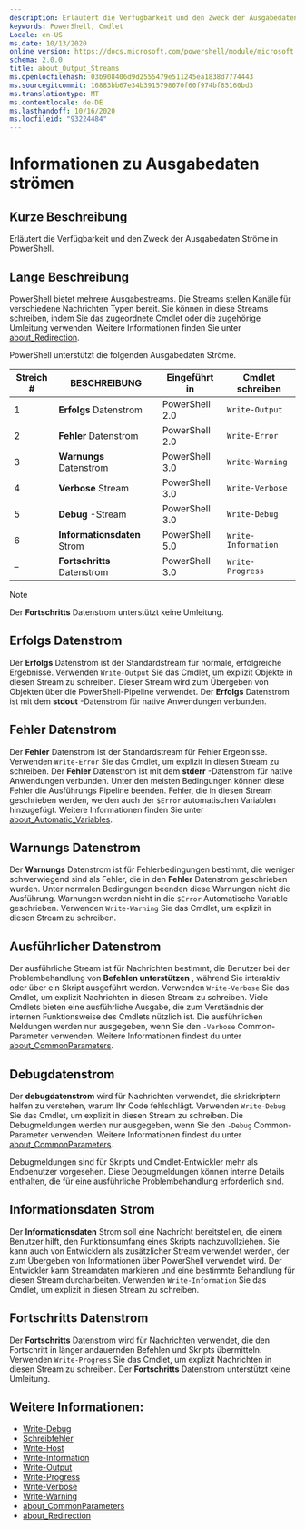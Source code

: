```yaml
---
description: Erläutert die Verfügbarkeit und den Zweck der Ausgabedaten Ströme in PowerShell.
keywords: PowerShell, Cmdlet
Locale: en-US
ms.date: 10/13/2020
online version: https://docs.microsoft.com/powershell/module/microsoft.powershell.core/about/about_output_streams?view=powershell-7.1&WT.mc_id=ps-gethelp
schema: 2.0.0
title: about_Output_Streams
ms.openlocfilehash: 03b908406d9d2555479e511245ea1838d7774443
ms.sourcegitcommit: 16883bb67e34b3915798070f60f974bf85160bd3
ms.translationtype: MT
ms.contentlocale: de-DE
ms.lasthandoff: 10/16/2020
ms.locfileid: "93224484"
---
```

# <a name="about-output-streams"></a>Informationen zu Ausgabedaten strömen

## <a name="short-description"></a>Kurze Beschreibung
Erläutert die Verfügbarkeit und den Zweck der Ausgabedaten Ströme in PowerShell.

## <a name="long-description"></a>Lange Beschreibung

PowerShell bietet mehrere Ausgabestreams. Die Streams stellen Kanäle für verschiedene Nachrichten Typen bereit. Sie können in diese Streams schreiben, indem Sie das zugeordnete Cmdlet oder die zugehörige Umleitung verwenden. Weitere Informationen finden Sie unter [about_Redirection](about_Redirection.md).

PowerShell unterstützt die folgenden Ausgabedaten Ströme.

| Streich # |      BESCHREIBUNG       | Eingeführt in  |    Cmdlet schreiben     |
| -------- | ---------------------- | -------------- | ------------------- |
| 1        | **Erfolgs** Datenstrom     | PowerShell 2.0 | `Write-Output`      |
| 2        | **Fehler** Datenstrom       | PowerShell 2.0 | `Write-Error`       |
| 3        | **Warnungs** Datenstrom     | PowerShell 3.0 | `Write-Warning`     |
| 4        | **Verbose** Stream     | PowerShell 3.0 | `Write-Verbose`     |
| 5        | **Debug** -Stream       | PowerShell 3.0 | `Write-Debug`       |
| 6        | **Informationsdaten** Strom | PowerShell 5.0 | `Write-Information` |
| –      | **Fortschritts** Datenstrom    | PowerShell 3.0 | `Write-Progress`    |

> [!NOTE]
> Der **Fortschritts** Datenstrom unterstützt keine Umleitung.

## <a name="success-stream"></a>Erfolgs Datenstrom

Der **Erfolgs** Datenstrom ist der Standardstream für normale, erfolgreiche Ergebnisse.
Verwenden `Write-Output` Sie das Cmdlet, um explizit Objekte in diesen Stream zu schreiben. Dieser Stream wird zum Übergeben von Objekten über die PowerShell-Pipeline verwendet. Der **Erfolgs** Datenstrom ist mit dem **stdout** -Datenstrom für native Anwendungen verbunden.

## <a name="error-stream"></a>Fehler Datenstrom

Der **Fehler** Datenstrom ist der Standardstream für Fehler Ergebnisse. Verwenden `Write-Error` Sie das Cmdlet, um explizit in diesen Stream zu schreiben. Der **Fehler** Datenstrom ist mit dem **stderr** -Datenstrom für native Anwendungen verbunden. Unter den meisten Bedingungen können diese Fehler die Ausführungs Pipeline beenden. Fehler, die in diesen Stream geschrieben werden, werden auch der `$Error` automatischen Variablen hinzugefügt. Weitere Informationen finden Sie unter [about_Automatic_Variables](about_Automatic_Variables.md).

## <a name="warning-stream"></a>Warnungs Datenstrom

Der **Warnungs** Datenstrom ist für Fehlerbedingungen bestimmt, die weniger schwerwiegend sind als Fehler, die in den **Fehler** Datenstrom geschrieben wurden. Unter normalen Bedingungen beenden diese Warnungen nicht die Ausführung. Warnungen werden nicht in die `$Error` Automatische Variable geschrieben. Verwenden `Write-Warning` Sie das Cmdlet, um explizit in diesen Stream zu schreiben.

## <a name="verbose-stream"></a>Ausführlicher Datenstrom

Der ausführliche Stream ist für Nachrichten bestimmt, die Benutzer bei der Problembehandlung von **Befehlen unterstützen** , während Sie interaktiv oder über ein Skript ausgeführt werden. Verwenden `Write-Verbose` Sie das Cmdlet, um explizit Nachrichten in diesen Stream zu schreiben. Viele Cmdlets bieten eine ausführliche Ausgabe, die zum Verständnis der internen Funktionsweise des Cmdlets nützlich ist. Die ausführlichen Meldungen werden nur ausgegeben, wenn Sie den `-Verbose` Common-Parameter verwenden. Weitere Informationen findest du unter [about_CommonParameters](about_CommonParameters.md).

## <a name="debug-stream"></a>Debugdatenstrom

Der **debugdatenstrom** wird für Nachrichten verwendet, die skriskriptern helfen zu verstehen, warum Ihr Code fehlschlägt. Verwenden `Write-Debug` Sie das Cmdlet, um explizit in diesen Stream zu schreiben. Die Debugmeldungen werden nur ausgegeben, wenn Sie den `-Debug` Common-Parameter verwenden. Weitere Informationen findest du unter [about_CommonParameters](about_CommonParameters.md).

Debugmeldungen sind für Skripts und Cmdlet-Entwickler mehr als Endbenutzer vorgesehen. Diese Debugmeldungen können interne Details enthalten, die für eine ausführliche Problembehandlung erforderlich sind.

## <a name="information-stream"></a>Informationsdaten Strom

Der **Informationsdaten** Strom soll eine Nachricht bereitstellen, die einem Benutzer hilft, den Funktionsumfang eines Skripts nachzuvollziehen. Sie kann auch von Entwicklern als zusätzlicher Stream verwendet werden, der zum Übergeben von Informationen über PowerShell verwendet wird. Der Entwickler kann Streamdaten markieren und eine bestimmte Behandlung für diesen Stream durcharbeiten. Verwenden `Write-Information` Sie das Cmdlet, um explizit in diesen Stream zu schreiben.

## <a name="progress-stream"></a>Fortschritts Datenstrom

Der **Fortschritts** Datenstrom wird für Nachrichten verwendet, die den Fortschritt in länger andauernden Befehlen und Skripts übermitteln. Verwenden `Write-Progress` Sie das Cmdlet, um explizit Nachrichten in diesen Stream zu schreiben. Der **Fortschritts** Datenstrom unterstützt keine Umleitung.

## <a name="see-also"></a>Weitere Informationen:

- [Write-Debug](xref:Microsoft.PowerShell.Utility.Write-Debug)
- [Schreibfehler](xref:Microsoft.PowerShell.Utility.Write-Error)
- [Write-Host](xref:Microsoft.PowerShell.Utility.Write-Host)
- [Write-Information](xref:Microsoft.PowerShell.Utility.Write-Information)
- [Write-Output](xref:Microsoft.PowerShell.Utility.Write-Output)
- [Write-Progress](xref:Microsoft.PowerShell.Utility.Write-Progress)
- [Write-Verbose](xref:Microsoft.PowerShell.Utility.Write-Verbose)
- [Write-Warning](xref:Microsoft.PowerShell.Utility.Write-Warning)
- [about_CommonParameters](about_CommonParameters.md)
- [about_Redirection](about_Redirection.md)
